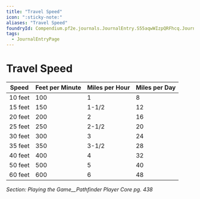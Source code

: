 ```yaml
---
title: "Travel Speed"
icon: ":sticky-note:"
aliases: "Travel Speed"
foundryId: Compendium.pf2e.journals.JournalEntry.S55aqwWIzpQRFhcq.JournalEntryPage.DUOb8QrlC5t0adkL
tags:
  - JournalEntryPage
---
```


# Travel Speed
  

| Speed | Feet per Minute | Miles per Hour | Miles per Day |
| --- | --- | --- | --- |
| 10 feet | 100 | 1 | 8 |
| 15 feet | 150 | 1-1/2 | 12 |
| 20 feet | 200 | 2 | 16 |
| 25 feet | 250 | 2-1/2 | 20 |
| 30 feet | 300 | 3 | 24 |
| 35 feet | 350 | 3-1/2 | 28 |
| 40 feet | 400 | 4 | 32 |
| 50 feet | 500 | 5 | 40 |
| 60 feet | 600 | 6 | 48 |

_Section: Playing the Game__Pathfinder Player Core pg. 438_